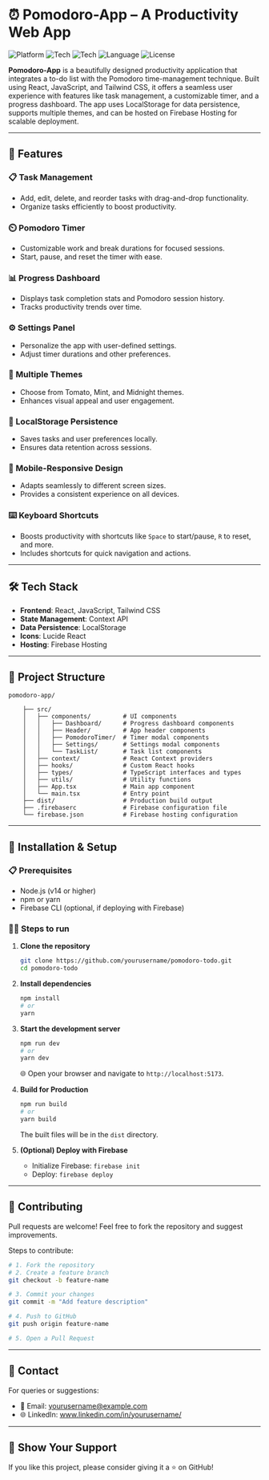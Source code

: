 # ⏰ Pomodoro-App – A Productivity Web App

![Platform](https://img.shields.io/badge/Platform-Web-blue.svg)
![Tech](https://img.shields.io/badge/Frontend-React-orange.svg)
![Tech](https://img.shields.io/badge/UI-Tailwind%20CSS-emerald.svg)
![Language](https://img.shields.io/badge/Language-JavaScript-yellow.svg)
![License](https://img.shields.io/badge/License-MIT-lightgrey.svg)

**Pomodoro-App** is a beautifully designed productivity application that integrates a to-do list with the Pomodoro time-management technique. Built using React, JavaScript, and Tailwind CSS, it offers a seamless user experience with features like task management, a customizable timer, and a progress dashboard. The app uses LocalStorage for data persistence, supports multiple themes, and can be hosted on Firebase Hosting for scalable deployment.

---

## 🚀 Features

### 📋 Task Management
- Add, edit, delete, and reorder tasks with drag-and-drop functionality.  
- Organize tasks efficiently to boost productivity.

### ⏲️ Pomodoro Timer
- Customizable work and break durations for focused sessions.  
- Start, pause, and reset the timer with ease.

### 📊 Progress Dashboard
- Displays task completion stats and Pomodoro session history.  
- Tracks productivity trends over time.

### ⚙️ Settings Panel
- Personalize the app with user-defined settings.  
- Adjust timer durations and other preferences.

### 🎨 Multiple Themes
- Choose from Tomato, Mint, and Midnight themes.  
- Enhances visual appeal and user engagement.

### 💾 LocalStorage Persistence
- Saves tasks and user preferences locally.  
- Ensures data retention across sessions.

### 📱 Mobile-Responsive Design
- Adapts seamlessly to different screen sizes.  
- Provides a consistent experience on all devices.

### ⌨️ Keyboard Shortcuts
- Boosts productivity with shortcuts like `Space` to start/pause, `R` to reset, and more.  
- Includes shortcuts for quick navigation and actions.

---

## 🛠️ Tech Stack

- **Frontend**: React, JavaScript, Tailwind CSS  
- **State Management**: Context API  
- **Data Persistence**: LocalStorage  
- **Icons**: Lucide React  
- **Hosting**: Firebase Hosting  

---

## 📂 Project Structure

```
pomodoro-app/

    ├── src/
    │   ├── components/         # UI components
    │   │   ├── Dashboard/      # Progress dashboard components
    │   │   ├── Header/         # App header components
    │   │   ├── PomodoroTimer/  # Timer modal components
    │   │   ├── Settings/       # Settings modal components
    │   │   └── TaskList/       # Task list components
    │   ├── context/            # React Context providers
    │   ├── hooks/              # Custom React hooks
    │   ├── types/              # TypeScript interfaces and types
    │   ├── utils/              # Utility functions
    │   ├── App.tsx             # Main app component
    │   └── main.tsx            # Entry point
    ├── dist/                   # Production build output
    ├── .firebaserc             # Firebase configuration file
    └── firebase.json           # Firebase hosting configuration
```

---

## 🧪 Installation & Setup

### 📋 Prerequisites
- Node.js (v14 or higher)  
- npm or yarn  
- Firebase CLI (optional, if deploying with Firebase)

### 🧑‍💻 Steps to run
1. **Clone the repository**
   ```bash
   git clone https://github.com/yourusername/pomodoro-todo.git
   cd pomodoro-todo
   ```

2. **Install dependencies**
   ```bash
   npm install
   # or
   yarn
   ```

3. **Start the development server**
   ```bash
   npm run dev
   # or
   yarn dev
   ```
   🌐 Open your browser and navigate to `http://localhost:5173`.

4. **Build for Production**
   ```bash
   npm run build
   # or
   yarn build
   ```
   The built files will be in the `dist` directory.

5. **(Optional) Deploy with Firebase**
   - Initialize Firebase: `firebase init`
   - Deploy: `firebase deploy`

---

## 🤝 Contributing

Pull requests are welcome! Feel free to fork the repository and suggest improvements.

Steps to contribute:

```bash
# 1. Fork the repository
# 2. Create a feature branch
git checkout -b feature-name

# 3. Commit your changes
git commit -m "Add feature description"

# 4. Push to GitHub
git push origin feature-name

# 5. Open a Pull Request
```

---

## 📧 Contact

For queries or suggestions:

- 📩 Email: yourusername@example.com  
- 🌐 LinkedIn: www.linkedin.com/in/yourusername/

---

## 🌟 Show Your Support

If you like this project, please consider giving it a ⭐ on GitHub!
